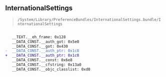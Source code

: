 ## InternationalSettings

> `/System/Library/PreferenceBundles/InternationalSettings.bundle/InternationalSettings`

```diff

   __TEXT.__eh_frame: 0x128
   __DATA_CONST.__auth_got: 0x5e0
   __DATA_CONST.__got: 0x430
-  __DATA_CONST.__auth_ptr: 0x1c8
+  __DATA_CONST.__auth_ptr: 0x1c0
   __DATA_CONST.__const: 0x6e8
   __DATA_CONST.__cfstring: 0x13a0
   __DATA_CONST.__objc_classlist: 0xd0

```
